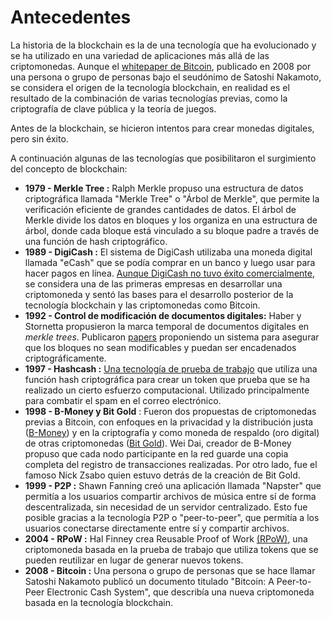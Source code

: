 # Antecedentes

La historia de la blockchain es la de una tecnología que ha evolucionado y se ha utilizado en una variedad de aplicaciones más allá de las criptomonedas. Aunque el [whitepaper de Bitcoin](https://bitcoin.org/bitcoin.pdf), publicado en 2008 por una persona o grupo de personas bajo el seudónimo de Satoshi Nakamoto, se considera el origen de la tecnología blockchain, en realidad es el resultado de la combinación de varias tecnologías previas, como la criptografía de clave pública y la teoría de juegos.

Antes de la blockchain, se hicieron intentos para crear monedas digitales, pero sin éxito.

A continuación algunas de las tecnologías que posibilitaron el surgimiento del concepto de blockchain:

* **1979 - Merkle Tree :** Ralph Merkle propuso una estructura de datos criptográfica llamada "Merkle Tree" o "Árbol de Merkle", que permite la verificación eficiente de grandes cantidades de datos. El árbol de Merkle divide los datos en bloques y los organiza en una estructura de árbol, donde cada bloque está vinculado a su bloque padre a través de una función de hash criptográfico.
* **1989 - DigiCash :** El sistema de DigiCash utilizaba una moneda digital llamada "eCash" que se podía comprar en un banco y luego usar para hacer pagos en línea. [Aunque DigiCash no tuvo éxito comercialmente](https://www.forbes.com/forbes/1999/1101/6411390a.html?sh=3bb4cf96715f), se considera una de las primeras empresas en desarrollar una criptomoneda y sentó las bases para el desarrollo posterior de la tecnología blockchain y las criptomonedas como Bitcoin.
* **1992 - Control de modificación de documentos digitales:** Haber y Stornetta propusieron la marca temporal de documentos digitales en _merkle trees_. Publicaron [papers](https://link.springer.com/article/10.1007/BF00196791) proponiendo un sistema para asegurar que los bloques no sean modificables y puedan ser encadenados criptográficamente.
* **1997 - Hashcash :** [Una tecnología de prueba de trabajo](http://www.hashcash.org/papers/hashcash.pdf) que utiliza una función hash criptográfica para crear un token que prueba que se ha realizado un cierto esfuerzo computacional. Utilizado principalmente para combatir el spam en el correo electrónico.
* **1998 - B-Money y Bit Gold** : Fueron dos propuestas de criptomonedas previas a Bitcoin, con enfoques en la privacidad y la distribución justa ([B-Money](http://www.weidai.com/bmoney.txt)) y en la criptografía y como moneda de respaldo (oro digital) de otras criptomonedas ([Bit Gold](https://www.investopedia.com/terms/b/bit-gold.asp)). Wei Dai, creador de B-Money propuso que cada nodo participante en la red guarde una copia completa del registro de transacciones realizadas. Por otro lado, fue el famoso Nick Zsabo quien estuvo detrás de la creación de Bit Gold.
* **1999 - P2P :** Shawn Fanning creó una aplicación llamada "Napster" que permitía a los usuarios compartir archivos de música entre sí de forma descentralizada, sin necesidad de un servidor centralizado. Esto fue posible gracias a la tecnología P2P o "peer-to-peer", que permitía a los usuarios conectarse directamente entre sí y compartir archivos.
* **2004 - RPoW :** Hal Finney crea Reusable Proof of Work [(RPoW)](https://es.wikipedia.org/wiki/Reusable\_Proof\_Of\_Work), una criptomoneda basada en la prueba de trabajo que utiliza tokens que se pueden reutilizar en lugar de generar nuevos tokens.
* **2008 - Bitcoin :** Una persona o grupo de personas que se hace llamar Satoshi Nakamoto publicó un documento titulado "Bitcoin: A Peer-to-Peer Electronic Cash System", que describía una nueva criptomoneda basada en la tecnología blockchain.
